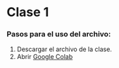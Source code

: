 # Clase 1

### Pasos para el uso del archivo:
1. Descargar el archivo de la clase.
2. Abrir [Google Colab](https://colab.research.google.com/)
